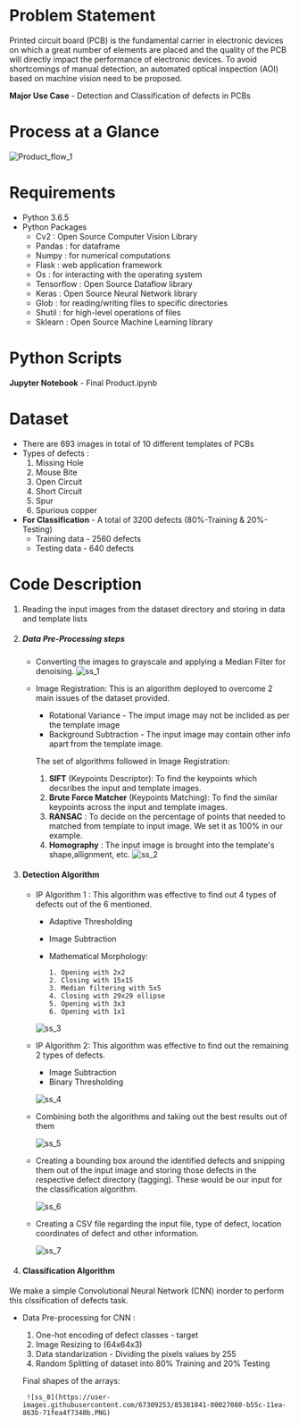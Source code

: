 # Problem Statement
Printed circuit board (PCB) is the fundamental carrier in electronic devices on which a great number of elements are placed and the quality of the PCB will directly impact the performance of electronic devices.
To avoid shortcomings of manual detection, an automated optical inspection (AOI) based on machine vision need to be proposed.

**Major Use Case** - Detection and Classification of defects in PCBs

# Process at a Glance
![Product_flow_1](https://user-images.githubusercontent.com/67309253/85369942-9da17400-b54b-11ea-8578-6bc97086061a.PNG)

# Requirements
* Python 3.6.5
* Python Packages
    * Cv2        : Open Source Computer Vision Library
    * Pandas     : for dataframe
    * Numpy      : for numerical computations
    * Flask      : web application framework
    * Os         : for interacting with the operating system
    * Tensorflow : Open Source Dataflow library
    * Keras      : Open Source Neural Network library
    * Glob       : for reading/writing files to specific directories
    * Shutil     : for high-level operations of files
    * Sklearn    : Open Source Machine Learning library
    
# Python Scripts
**Jupyter Notebook** - Final Product.ipynb  

# Dataset
* There are 693 images in total of 10 different templates of PCBs 
* Types of defects :
    1. Missing Hole
    2. Mouse Bite
    3. Open Circuit
    4. Short Circuit
    5. Spur
    6. Spurious copper
* **For Classification** - A total of 3200 defects (80%-Training & 20%-Testing)
    * Training data - 2560 defects
    * Testing data - 640 defects 
    
# Code Description
1. Reading the input images from the dataset directory and storing in data and template lists
2. ##### Data Pre-Processing steps #####
   * Converting the images to grayscale and applying a Median Filter for denoising.
   ![ss_1](https://user-images.githubusercontent.com/67309253/85375646-3b00a600-b554-11ea-9476-5fe5b8f94644.PNG)
           
   *  Image Registration: 
   This is an algorithm deployed to overcome 2 main issues of the dataset provided.
       * Rotational Variance - The imput image may not be inclided as per the template image
       * Background Subtraction - The input image may contain other info apart from the template image.
       
       The set of algorithms followed in Image Registration:
       1. **SIFT** (Keypoints Descriptor):
       To find the keypoints which decsribes the input and template images.
       2. **Brute Force Matcher** (Keypoints Matching):
       To find the similar keypoints across the input and template images.
       3. **RANSAC** :
       To decide on the percentage of points that needed to matched from template to input image. We set it as 100% in our example.
       4. **Homography** :
       The input image is brought into the template's shape,allignment, etc.
       ![ss_2](https://user-images.githubusercontent.com/67309253/85377511-d561e900-b556-11ea-99fd-611e84c00baf.PNG)
       
 3. #### Detection Algorithm ####
    * IP Algorithm 1 : This algorithm was effective to find out 4 types of defects out of the 6 mentioned. 
         * Adaptive Thresholding
         * Image Subtraction
         * Mathematical Morphology:
         
               1. Opening with 2x2
               2. Closing with 15x15
               3. Median filtering with 5x5
               4. Closing with 29x29 ellipse
               5. Opening with 3x3
               6. Opening with 1x1
               
         ![ss_3](https://user-images.githubusercontent.com/67309253/85380133-317a3c80-b55a-11ea-9eae-4cf0c58c7b91.PNG)
               
    * IP Algorithm 2: This algorithm was effective to find out the remaining 2 types of defects. 
         * Image Subtraction
         * Binary Thresholding 
         
      ![ss_4](https://user-images.githubusercontent.com/67309253/85380218-4c4cb100-b55a-11ea-8ecd-4f2109101e89.PNG)
         
    * Combining both the algorithms and taking out the best results out of them
    
      ![ss_5](https://user-images.githubusercontent.com/67309253/85380247-553d8280-b55a-11ea-8f6d-ea80ad8c2a8a.PNG)
    * Creating a bounding box around the identified defects and snipping them out of the input image and storing those defects in the respective defect directory (tagging). These would be our input for the classification algorithm.
    
      ![ss_6](https://user-images.githubusercontent.com/67309253/85380244-540c5580-b55a-11ea-9a26-7e6f8af7da9f.PNG)
    * Creating a CSV file regarding the input file, type of defect, location coordinates of defect and other information.
    
      ![ss_7](https://user-images.githubusercontent.com/67309253/85380235-52db2880-b55a-11ea-9de8-f628d5014745.PNG)
  
4. #### Classification Algorithm ####
We make a simple Convolutional Neural Network (CNN) inorder to perform this clssification of defects task.
   
   * Data Pre-processing for CNN :
       1. One-hot encoding of defect classes - target 
       2. Image Resizing to (64x64x3)
       3. Data standarization - Dividing the pixels values by 255
       4. Random Splitting of dataset into 80% Training and 20% Testing
       
      Final shapes of the arrays:
      
          ![ss_8](https://user-images.githubusercontent.com/67309253/85381841-00027080-b55c-11ea-863b-71fea4f7340b.PNG)
    
